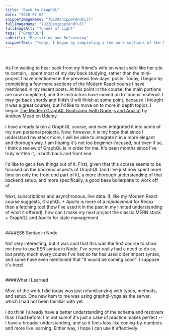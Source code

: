 ```yaml
---
title: "Back to GraphQL"
date: "2020-07-02"
snippetImageName: "70220snippetAndFull"
fullImageName: "70220snippetAndFull"
fullImageAlt: "Tunnel of Light"
tags: ["GraphQL"]
subtitle: "Revisiting and Relearning"
snippetText: "Today, I began by completing a few more sections of the Modern React course I have mentioned in my recent posts.  At this point in the course, the main portions are now completed, and the instructors have moved on to 'bonus' material.  I may go back shortly and finish (I will finish at some point, because I thought it was a great course), but I'd like to move on to more in depth topics.  I began The Modern GraphQL Bootcamp (with Node.js and Apollo) by Andrew Mead on Udemy."
---
```


<br>
<br>
As I'm waiting to hear back from my friend's wife on what she'd like her site to contain, I spent most of my day back studying, rather than the mini-project I have mentioned in the previews few days' posts.  Today, I began by completing a few more sections of the Modern React course I have mentioned in my recent posts.  At this point in the course, the main portions are now completed, and the instructors have moved on to 'bonus' material.  I may go back shortly and finish (I will finish at some point, because I thought it was a great course), but I'd like to move on to more in depth topics.  I began <a href = "https://www.udemy.com/course/graphql-bootcamp/">The Modern GraphQL Bootcamp (with Node.js and Apollo)</a> by Andrew Mead on Udemy.
<br>
<br>
I have already taken a GraphQL course, and even integrated it into some of my own personal projects.  Now, however, it is my hope that since I understand my stack more, I will be able to integrate it in a more elegant and thorough way.  I am hoping it's not too beginner-focused, but even if so, I think a review of GraphQL is in order for me.  It's been months since I've truly written it, in both back and front end.
<br>
<br>
I'd like to get a few things out of it.  First, given that this course seems to be focused on the backend aspects of GraphQL (and I've just now spent more time on only the front end part of it), a more thorough understanding of that backend setup, and more specifically, a good base boilerplate to work off of.
<br>
<br>
Next, subscriptions and asynchronous, live data.  If, like my Modern React course suggests, GraphQL + Apollo is more of a <em>replacement</em> for Redux than a fetching tool (how I've used it in the past in my limited understanding of what it offered), how can I make my next project the classic MERN stack + GraphQL and Apollo for state management.  
<br>
<br>

####ES6 Syntax in Node
<br>
<br>
Not very interesting, but it was cool that this was the first course to show me how to use ES6 syntax in Node.  I've never really had a need to do so, but pretty much every course I've had so far has used older import syntax, and some have even mentioned that "it would be coming soon".  I suppose it's here!
<br>
<br>

####What I Learned
<br>
<br>
Most of the work I did today was just refamiliarizing with types, methods, and setup.  One new item to me was using graphql-yoga as the server, which I had not been familiar with yet.
<br>
<br>
I do think I already have a better understanding of the schema and resolvers than I had before.  I'm not sure if it's just a case of practice makes perfect -- I have a broader understanding, and so it feels less like coding-by-numbers and more like learning.  Either way, I hope I can use it effectively.
<br>
<br>
